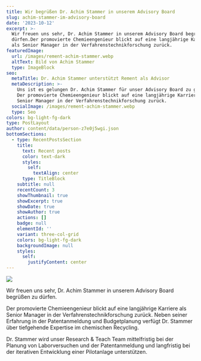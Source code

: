 ```yaml
---
title: Wir begrüßen Dr. Achim Stammer in unserem Advisory Board
slug: achim-stammer-im-advisory-board
date: '2023-10-12'
excerpt: >-
  Wir freuen uns sehr, Dr. Achim Stammer in unserem Advisory Board begrüßen zu
  dürfen.Der promovierte Chemieengenieur blickt auf eine langjährige Karriere
  als Senior Manager in der Verfahrenstechnikforschung zurück. 
featuredImage:
  url: /images/rement-achim-stammer.webp
  altText: Bild von Achim Stammer
  type: ImageBlock
seo:
  metaTitle: Dr. Achim Stammer unterstützt Rement als Advisor
  metaDescription: >-
    Uns ist es gelungen Dr. Achim Stammer für unser Advisory Board zu gewinnen.
    Der promovierte Chemieengenieur blickt auf eine langjährige Karriere als
    Senior Manager in der Verfahrenstechnikforschung zurück. 
  socialImage: /images/rement-achim-stammer.webp
  type: Seo
colors: bg-light-fg-dark
type: PostLayout
author: content/data/person-z7e0j5wgi.json
bottomSections:
  - type: RecentPostsSection
    title:
      text: Recent posts
      color: text-dark
      styles:
        self:
          textAlign: center
      type: TitleBlock
    subtitle: null
    recentCount: 3
    showThumbnail: true
    showExcerpt: true
    showDate: true
    showAuthor: true
    actions: []
    badge: null
    elementId: ''
    variant: three-col-grid
    colors: bg-light-fg-dark
    backgroundImage: null
    styles:
      self:
        justifyContent: center
---
```

![](/images/rement-achim-stammer.webp)

Wir freuen uns sehr, Dr. Achim Stammer in unserem Advisory Board begrüßen zu dürfen. 

Der promovierte Chemieengenieur blickt auf eine langjährige Karriere als Senior Manager in der Verfahrenstechnikforschung zurück. Neben seiner Erfahrung in der Patentanmeldung und Budgetplanung verfügt Dr. Stammer über tiefgehende Expertise im chemischen Recycling. 

Dr. Stammer wird unser Research & Teach Team mittelfristig bei der Planung von Laborversuchen und der Patentanmeldung und langfristig bei der iterativen Entwicklung einer Pilotanlage unterstützen. 

